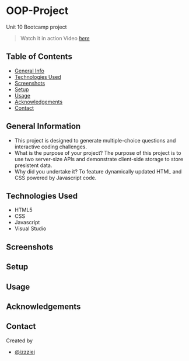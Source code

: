 # OOP-Project
Unit 10 Bootcamp project 

> Watch it in action Video [_here_]() 

## Table of Contents

- [General Info](#general-information)
- [Technologies Used](#technologies-used)
- [Screenshots](#screenshots)
- [Setup](#setup)
- [Usage](#usage)
- [Acknowledgements](#acknowledgements)
- [Contact](#contact)
<!-- * [License](#license) -->

## General Information

- This project is designed to generate multiple-choice questions and interactive coding challenges.
- What is the purpose of your project?
  The purpose of this project is to use two server-size APIs and demonstrate client-side storage to store presistent data.
- Why did you undertake it?
  To feature dynamically updated HTML and CSS powered by Javascript code.

<!-- You don't have to answer all the questions - just the ones relevant to your project. -->

## Technologies Used

- HTML5
- CSS
- Javascript
- Visual Studio

## Screenshots


## Setup



## Usage


## Acknowledgements

## Contact

Created by

- [@izzziej](https://github.com/izzziej)

<!-- Optional -->
<!-- ## License -->
<!-- This project is open source and available under the [... License](). -->

<!-- You don't have to include all sections - just the one's relevant to your project -->
